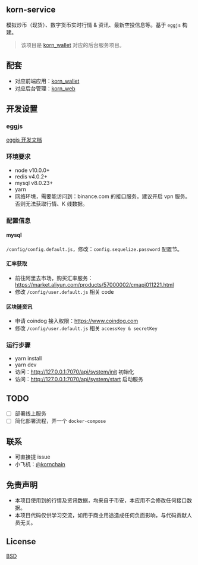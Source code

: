 ## korn-service

模拟炒币（现货）、数字货币实时行情 & 资讯、最新空投信息等。基于 `eggjs` 构建。

> 该项目是 [korn_wallet](https://github.com/GG4mida/korn_wallet) 对应的后台服务项目。

## 配套

- 对应前端应用：[korn_wallet](https://github.com/GG4mida/korn_wallet)
- 对应后台管理：[korn_web](https://github.com/GG4mida/korn_web)

## 开发设置

### eggjs

[eggjs 开发文档](https://eggjs.org/)

### 环境要求

- node v10.0.0+
- redis v4.0.2+
- mysql v8.0.23+
- yarn
- 网络环境，需要能访问到：binance.com 的接口服务。建议开启 vpn 服务。否则无法获取行情、K 线数据。

### 配置信息

#### mysql

`/config/config.default.js`，修改：`config.sequelize.password` 配置节。

#### 汇率获取

- 前往阿里去市场，购买汇率服务：https://market.aliyun.com/products/57000002/cmapi011221.html
- 修改 `/config/user.default.js` 相关 code

#### 区块链资讯

- 申请 coindog 接入权限：https://www.coindog.com
- 修改 `/config/user.default.js` 相关 `accessKey & secretKey`

### 运行步骤

- yarn install
- yarn dev
- 访问：http://127.0.0.1:7070/api/system/init 初始化
- 访问：http://127.0.0.1:7070/api/system/start 启动服务

## TODO

- [ ] 部署线上服务
- [ ] 简化部署流程，弄一个 `docker-compose`

## 联系

- 可直接提 issue
- 小飞机：[@kornchain](https://t.me/kornchain)

## 免责声明

- 本项目使用到的行情及资讯数据，均来自于币安，本应用不会修改任何接口数据。
- 本项目代码仅供学习交流，如用于商业用途造成任何负面影响，与代码贡献人员无关。

## License

[BSD](https://www.wikiwand.com/en/BSD_licenses)
